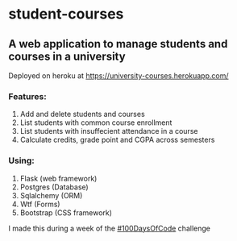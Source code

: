 # student-courses
## A web application to manage students and courses in a university

Deployed on heroku at https://university-courses.herokuapp.com/

### Features:  
1. Add and delete students and courses
2. List students with common course enrollment
3. List students with insuffecient attendance in a course
4. Calculate credits, grade point and CGPA across semesters  

### Using:
1. Flask (web framework)
2. Postgres (Database)
3. Sqlalchemy (ORM)
4. Wtf (Forms)
5. Bootstrap (CSS framework)

I made this during a week of the [#100DaysOfCode](https://www.100daysofcode.com/) challenge
